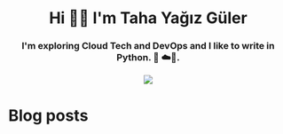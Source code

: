 <h1 align="center">Hi 👋🏾 I'm Taha Yağız Güler</h1> 

<h3 align="center">I'm exploring Cloud Tech and DevOps and I like to write in Python. 🐍 ☁️🌟.</h3>

<div align="center">
    <img src="https://raw.githubusercontent.com/omidnikrah/profile-activity-generator/master/demo.png" />
</div>

# Blog posts                                                  
<!-- BLOG-POST-LIST:START -->
<!-- BLOG-POST-LIST:END -->
